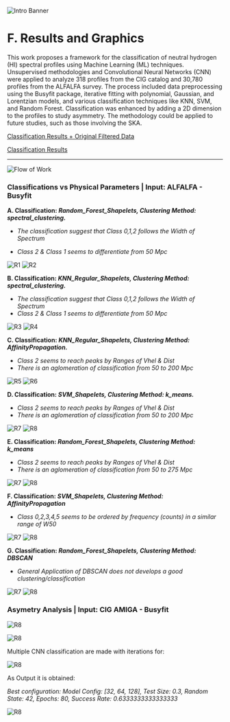 ![Intro Banner](content/im/Introban.png)



# F. Results and Graphics

This work proposes a framework for the classification of neutral hydrogen (HI) spectral profiles using Machine Learning (ML) techniques. Unsupervised methodologies and Convolutional Neural Networks (CNN) were applied to analyze 318 profiles from the CIG catalog and 30,780 profiles from the ALFALFA survey. The process included data preprocessing using the Busyfit package, iterative fitting with polynomial, Gaussian, and Lorentzian models, and various classification techniques like KNN, SVM, and Random Forest. Classification was enhanced by adding a 2D dimension to the profiles to study asymmetry. The methodology could be applied to future studies, such as those involving the SKA.

[Classification Results + Original Filtered Data](./classification_results_plots.pdf)

[Classification Results](./classification_results_plots_ALL.pdf)


---
![Flow of Work](content/im/Flow_of_Work_2.jpg)

### Classifications vs Physical Parameters | Input: ALFALFA - Busyfit 

**A. Classification: *Random_Forest_Shapelets, Clustering Method: spectral_clustering.***

- *The classification suggest that Class 0,1,2 follows the Width of Spectrum*

- *Class 2 & Class 1 seems to differentiate from 50 Mpc*

![R1](content/im/R1.png)
![R2](content/im/R2.png)

**B. Classification: *KNN_Regular_Shapelets, Clustering Method: spectral_clustering.***
- *The classification suggest that Class 0,1,2 follows the Width of Spectrum*
- *Class 2 & Class 1 seems to differentiate from 50 Mpc*

![R3](content/im/R3.png)
![R4](content/im/R4.png)

**C. Classification: *KNN_Regular_Shapelets, Clustering Method: AffinityPropagation.***
- *Class 2 seems to reach peaks by Ranges of Vhel & Dist*
- *There is an aglomeration of classification from 50 to 200 Mpc*

![R5](content/im/R5.png)
![R6](content/im/R6.png)

**D. Classification: *SVM_Shapelets, Clustering Method: k_means.***
- *Class 2 seems to reach peaks by Ranges of Vhel & Dist*
- *There is an aglomeration of classification from 50 to 200 Mpc*

![R7](content/im/R7.png)
![R8](content/im/R8.png)

**E. Classification: *Random_Forest_Shapelets, Clustering Method: k_means***
- *Class 2 seems to reach peaks by Ranges of Vhel & Dist*
- *There is an aglomeration of classification from 50 to 275 Mpc*

![R7](content/im/R11.png)
![R8](content/im/R12.png)

**F. Classification: *SVM_Shapelets, Clustering Method: AffinityPropagation***
- *Class 0,2,3,4,5 seems to be ordered by frequency (counts) in a similar range of W50*

![R7](content/im/R13.png)
![R8](content/im/R14.png)

**G. Classification: *Random_Forest_Shapelets, Clustering Method: DBSCAN***
- *General Application of DBSCAN does not develops a good clustering/classification*

![R7](content/im/R15.png)
![R8](content/im/R16.png)


### Asymetry Analysis | Input: CIG AMIGA - Busyfit

![R8](content/im/R18.png)

![R8](content/im/R17.png)

Multiple CNN classification are made with iterations for:

![R8](content/im/R20.png)

As Output it is obtained:

*Best configuration: Model Config: [32, 64, 128], Test Size: 0.3, Random State: 42, Epochs: 80, Success Rate: 0.6333333333333333*

![R8](content/im/R21.jpg)
